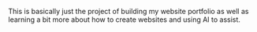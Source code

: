 This is basically just the project of building my website portfolio as well as learning a bit more about how to create websites and using AI to assist.
